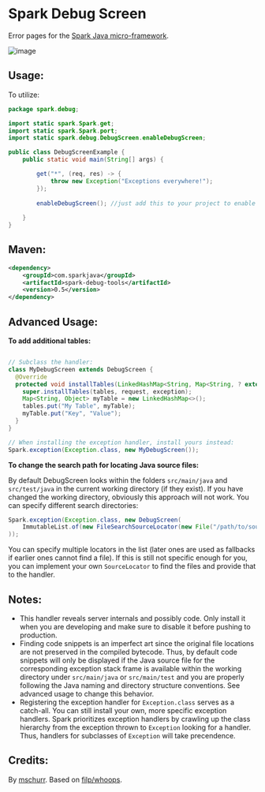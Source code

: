 Spark Debug Screen
=====================
Error pages for the [Spark Java micro-framework](http://sparkjava.com/).

![image](http://i.imgur.com/Z3MdIsI.png)

## Usage:
To utilize:
```java
package spark.debug;

import static spark.Spark.get;
import static spark.Spark.port;
import static spark.debug.DebugScreen.enableDebugScreen;

public class DebugScreenExample {
    public static void main(String[] args) {

        get("*", (req, res) -> {
            throw new Exception("Exceptions everywhere!");
        });
        
        enableDebugScreen(); //just add this to your project to enable the debug screen
        
    }
}
```

## Maven:
```xml
<dependency>
    <groupId>com.sparkjava</groupId>
    <artifactId>spark-debug-tools</artifactId>
    <version>0.5</version>
</dependency>
```
## Advanced Usage:

**To add additional tables:**

```java

// Subclass the handler:
class MyDebugScreen extends DebugScreen {
  @Override
  protected void installTables(LinkedHashMap<String, Map<String, ? extends Object>> tables, Request request, Exception exception) {
    super.installTables(tables, request, exception);
    Map<String, Object> myTable = new LinkedHashMap<>();
    tables.put("My Table", myTable);
    myTable.put("Key", "Value");
  }
}

// When installing the exception handler, install yours instead:
Spark.exception(Exception.class, new MyDebugScreen());

```

**To change the search path for locating Java source files:**

By default DebugScreen looks within the folders `src/main/java` and `src/test/java` in the current working directory (if they exist). If you have changed the working directory, obviously this approach will not work. You can specify different search directories:

```java
Spark.exception(Exception.class, new DebugScreen(
    ImmutableList.of(new FileSearchSourceLocator(new File("/path/to/source/code")))
));
```

You can specify multiple locators in the list (later ones are used as fallbacks if earlier ones cannot find a file). If this is still not specific enough for you, you can implement your own `SourceLocator` to find the files and provide that to the handler.

## Notes:

* This handler reveals server internals and possibly code. Only install it when you are developing and make sure to disable it before pushing to production.
* Finding code snippets is an imperfect art since the original file locations are not preserved in the compiled bytecode. Thus, by default code snippets will only be displayed if the Java source file for the corresponding exception stack frame is available within the working directory under `src/main/java` or `src/main/test` and you are properly following the Java naming and directory structure conventions. See advanced usage to change this behavior.
* Registering the exception handler for `Exception.class` serves as a catch-all. You can still install your own, more specific exception handlers. Spark prioritizes exception handlers by crawling up the class hierarchy from the exception thrown to `Exception` looking for a handler. Thus, handlers for subclasses of `Exception` will take precendence.

## Credits:

By [mschurr](https://github.com/mschurr/). Based on [filp/whoops](http://filp.github.io/whoops/).

